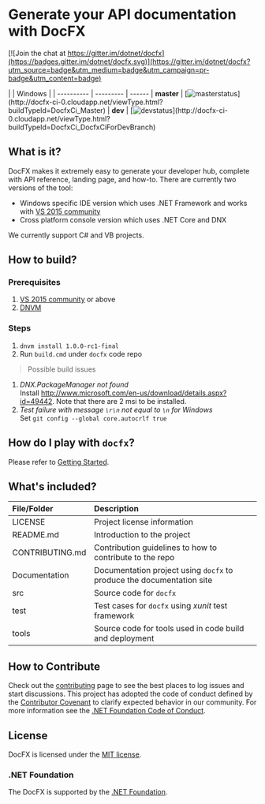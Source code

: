 # Generate your API documentation with DocFX

[![Join the chat at https://gitter.im/dotnet/docfx](https://badges.gitter.im/dotnet/docfx.svg)](https://gitter.im/dotnet/docfx?utm_source=badge&utm_medium=badge&utm_campaign=pr-badge&utm_content=badge)

|            | Windows  |
| ---------- | --------- | ------
| **master** | [![masterstatus](http://docfx-ci-0.cloudapp.net/app/rest/builds/buildType:(id:DocfxCi_Master)/statusIcon)](http://docfx-ci-0.cloudapp.net/viewType.html?buildTypeId=DocfxCi_Master)
| **dev**    | [![devstatus](http://docfx-ci-0.cloudapp.net/app/rest/builds/buildType:(id:DocfxCi_DocfxCiForDevBranch)/statusIcon)](http://docfx-ci-0.cloudapp.net/viewType.html?buildTypeId=DocfxCi_DocfxCiForDevBranch)

## What is it?
DocFX makes it extremely easy to generate your developer hub, complete with API reference, landing page, and how-to.
There are currently two versions of the tool:

* Windows specific IDE version which uses .NET Framework and works with [VS 2015 community](https://www.visualstudio.com/en-us/downloads/download-visual-studio-vs.aspx)
* Cross platform console version which uses .NET Core and DNX

We currently support C# and VB projects. 

## How to build?
### Prerequisites
1. [VS 2015 community](https://www.visualstudio.com/en-us/downloads/download-visual-studio-vs.aspx) or above
2. [DNVM](http://docs.asp.net/en/latest/getting-started/installing-on-windows.html#install-the-net-version-manager-dnvm)

### Steps
1. `dnvm install 1.0.0-rc1-final`
2. Run `build.cmd` under `docfx` code repo

> Possible build issues
  1. *DNX.PackageManager not found*  
   Install http://www.microsoft.com/en-us/download/details.aspx?id=49442. Note that there are 2 msi to be installed.
  2. *Test failure with message `\r\n` not equal to `\n` for Windows*  
  Set `git config --global core.autocrlf true`

## How do I play with `docfx`?
Please refer to [Getting Started](http://dotnet.github.io/docfx/tutorial/docfx_getting_started.html).

## What's included?
File/Folder     | Description 
:----------     | :----------
LICENSE         | Project license information
README.md       | Introduction to the project
CONTRIBUTING.md | Contribution guidelines to how to contribute to the repo
Documentation   | Documentation project using `docfx` to produce the documentation site
src             | Source code for `docfx`
test            | Test cases for `docfx` using *xunit* test framework
tools           | Source code for tools used in code build and deployment

## How to Contribute
Check out the [contributing](CONTRIBUTING.md) page to see the best places to log issues and start discussions.
This project has adopted the code of conduct defined by the [Contributor Covenant](http://contributor-covenant.org/) to clarify expected behavior in our community.
For more information see the [.NET Foundation Code of Conduct](http://www.dotnetfoundation.org/code-of-conduct).

## License
DocFX is licensed under the [MIT license](LICENSE).

### .NET Foundation
The DocFX is supported by the [.NET Foundation](http://www.dotnetfoundation.org).
